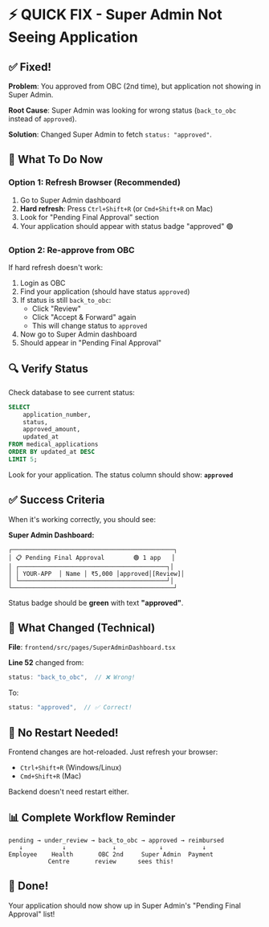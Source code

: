 # ⚡ QUICK FIX - Super Admin Not Seeing Application

## ✅ Fixed!

**Problem**: You approved from OBC (2nd time), but application not showing in Super Admin.

**Root Cause**: Super Admin was looking for wrong status (`back_to_obc` instead of `approved`).

**Solution**: Changed Super Admin to fetch `status: "approved"`.

## 🎯 What To Do Now

### Option 1: Refresh Browser (Recommended)
1. Go to Super Admin dashboard
2. **Hard refresh**: Press `Ctrl+Shift+R` (or `Cmd+Shift+R` on Mac)
3. Look for "Pending Final Approval" section
4. Your application should appear with status badge "approved" 🟢

### Option 2: Re-approve from OBC
If hard refresh doesn't work:
1. Login as OBC
2. Find your application (should have status `approved`)
3. If status is still `back_to_obc`:
   - Click "Review"
   - Click "Accept & Forward" again
   - This will change status to `approved`
4. Now go to Super Admin dashboard
5. Should appear in "Pending Final Approval"

## 🔍 Verify Status

Check database to see current status:
```sql
SELECT 
    application_number,
    status,
    approved_amount,
    updated_at
FROM medical_applications
ORDER BY updated_at DESC
LIMIT 5;
```

Look for your application. The status column should show: **`approved`**

## ✅ Success Criteria

When it's working correctly, you should see:

**Super Admin Dashboard:**
```
┌─────────────────────────────────────────────┐
│ 📋 Pending Final Approval        🟢 1 app   │
│ ┌─────────────────────────────────────────┐│
│ │ YOUR-APP  │ Name │ ₹5,000 │approved│[Review]│
│ └─────────────────────────────────────────┘│
└─────────────────────────────────────────────┘
```

Status badge should be **green** with text **"approved"**.

## 📝 What Changed (Technical)

**File**: `frontend/src/pages/SuperAdminDashboard.tsx`

**Line 52** changed from:
```typescript
status: "back_to_obc",  // ❌ Wrong!
```

To:
```typescript
status: "approved",  // ✅ Correct!
```

## 🚀 No Restart Needed!

Frontend changes are hot-reloaded. Just refresh your browser:
- `Ctrl+Shift+R` (Windows/Linux)
- `Cmd+Shift+R` (Mac)

Backend doesn't need restart either.

## 📊 Complete Workflow Reminder

```
pending → under_review → back_to_obc → approved → reimbursed
   ↓           ↓             ↓            ↓           ↓
Employee    Health       OBC 2nd     Super Admin  Payment
           Centre       review      sees this!
```

## 🎉 Done!

Your application should now show up in Super Admin's "Pending Final Approval" list!
